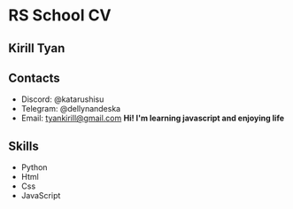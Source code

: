 # RS School CV
## Kirill Tyan
## Contacts
* Discord: @katarushisu
* Telegram: @dellynandeska
* Email: tyankirill@gmail.com
**Hi! I'm learning javascript and enjoying life**
## Skills
* Python
* Html
* Css
* JavaScript
